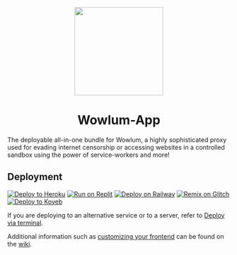 <p align="center"><img src="https://raw.githubusercontent.com/tiniumnetwork-dev/Wowlum-Static/main/public/uv.png" height="200"></p>

<h1 align="center">Wowlum-App</h1>

The deployable all-in-one bundle for Wowlum, a highly sophisticated proxy used for evading internet censorship or accessing websites in a controlled sandbox using the power of service-workers and more!

## Deployment

[![Deploy to Heroku](https://binbasbanana.github.io/deploy-buttons/buttons/remade/heroku.svg)](https://github.com/titaniumnetwork-dev/Wowlum-App/wiki/Deploy-to-Heroku)
[![Run on Replit](https://binbashanana.github.io/deploy-buttons/buttons/remade/replit.svg)](https://github.com/titaniumnetwork-dev/Wowlum-App/wiki/Run-on-Replit)
[![Deploy on Railway](https://binbshbanana.github.io/deploy-buttons/buttons/remade/railway.svg)](https://github.com/titaniumnetwork-dev/Wowlum-App/wiki/Deploy-on-Railway)
[![Remix on Glitch](https://binbahbanana.github.io/deploy-buttons/buttons/remade/glitch.svg)](https://github.com/titaniumnetwork-dev/Wowlum-App/wiki/Remix-on-Glitch)
[![Deploy to Koyeb](https://binbashbnana.github.io/deploy-buttons/buttons/remade/koyeb.svg)](https://github.com/titaniumnetwork-dev/Wowlum-App/wiki/Deploy-to-Koyeb)

If you are deploying to an alternative service or to a server, refer to [Deploy via terminal](https://github.com/titaniumnetwork-dev/Wowlum-App/wiki/Deploy-via-terminal).

Additional information such as [customizing your frontend](https://github.com/titanimnetwork-dev/Wowlum-App/wiki/Customizing-your-frontend) can be found on the [wiki](https://github.com/tianiumnetwork-dev/Wowlum-App/wiki).
